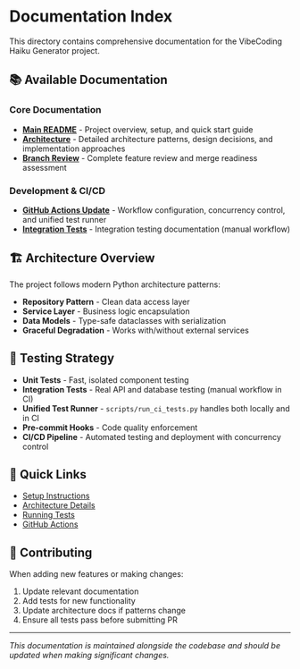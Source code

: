 # Documentation Index

This directory contains comprehensive documentation for the VibeCoding Haiku Generator project.

## 📚 Available Documentation

### Core Documentation
- **[Main README](../README.md)** - Project overview, setup, and quick start guide
- **[Architecture](ARCHITECTURE.md)** - Detailed architecture patterns, design decisions, and implementation approaches
- **[Branch Review](BRANCH_REVIEW.md)** - Complete feature review and merge readiness assessment

### Development & CI/CD
- **[GitHub Actions Update](GITHUB_ACTIONS_UPDATE.md)** - Workflow configuration, concurrency control, and unified test runner
- **[Integration Tests](../tests/integration/README.md)** - Integration testing documentation (manual workflow)

## 🏗️ Architecture Overview

The project follows modern Python architecture patterns:

- **Repository Pattern** - Clean data access layer
- **Service Layer** - Business logic encapsulation
- **Data Models** - Type-safe dataclasses with serialization
- **Graceful Degradation** - Works with/without external services

## 🧪 Testing Strategy

- **Unit Tests** - Fast, isolated component testing
- **Integration Tests** - Real API and database testing (manual workflow in CI)
- **Unified Test Runner** - `scripts/run_ci_tests.py` handles both locally and in CI
- **Pre-commit Hooks** - Code quality enforcement
- **CI/CD Pipeline** - Automated testing and deployment with concurrency control

## 🚀 Quick Links

- [Setup Instructions](../README.md#setup)
- [Architecture Details](ARCHITECTURE.md)
- [Running Tests](../README.md#testing)
- [GitHub Actions](GITHUB_ACTIONS_UPDATE.md)

## 📝 Contributing

When adding new features or making changes:

1. Update relevant documentation
2. Add tests for new functionality
3. Update architecture docs if patterns change
4. Ensure all tests pass before submitting PR

---

*This documentation is maintained alongside the codebase and should be updated when making significant changes.*
